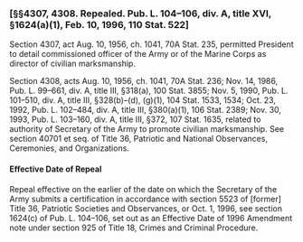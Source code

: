 ### [§§4307, 4308. Repealed. Pub. L. 104–106, div. A, title XVI, §1624(a)(1), Feb. 10, 1996, 110 Stat. 522] ###

Section 4307, act Aug. 10, 1956, ch. 1041, 70A Stat. 235, permitted President to detail commissioned officer of the Army or of the Marine Corps as director of civilian marksmanship.

Section 4308, acts Aug. 10, 1956, ch. 1041, 70A Stat. 236; Nov. 14, 1986, Pub. L. 99–661, div. A, title III, §318(a), 100 Stat. 3855; Nov. 5, 1990, Pub. L. 101–510, div. A, title III, §328(b)–(d), (g)(1), 104 Stat. 1533, 1534; Oct. 23, 1992, Pub. L. 102–484, div. A, title III, §380(a)(1), 106 Stat. 2389; Nov. 30, 1993, Pub. L. 103–160, div. A, title III, §372, 107 Stat. 1635, related to authority of Secretary of the Army to promote civilian marksmanship. See section 40701 et seq. of Title 36, Patriotic and National Observances, Ceremonies, and Organizations.

#### Effective Date of Repeal ####

Repeal effective on the earlier of the date on which the Secretary of the Army submits a certification in accordance with section 5523 of [former] Title 36, Patriotic Societies and Observances, or Oct. 1, 1996, see section 1624(c) of Pub. L. 104–106, set out as an Effective Date of 1996 Amendment note under section 925 of Title 18, Crimes and Criminal Procedure.